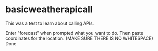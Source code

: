 # basicweatherapicall
This was a test to learn about calling APIs.

Enter "forecast" when prompted what you want to do.
Then paste coordinates for the location. (MAKE SURE THERE IS NO WHITESPACE)
Done

